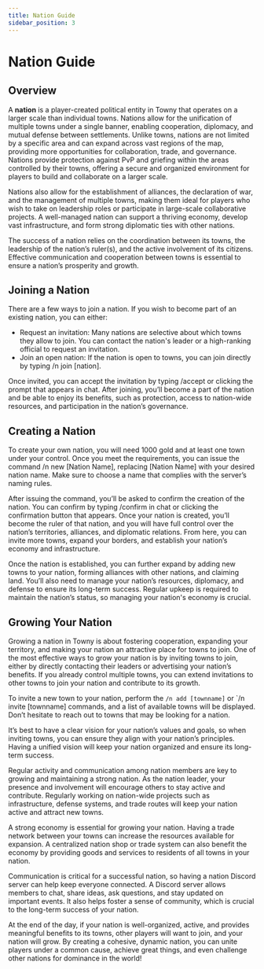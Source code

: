 ```yaml
---
title: Nation Guide
sidebar_position: 3
---
```


# Nation Guide

## Overview

A **nation** is a player-created political entity in Towny that operates on a larger scale than individual towns. Nations allow for the unification of multiple towns under a single banner, enabling cooperation, diplomacy, and mutual defense between settlements. Unlike towns, nations are not limited by a specific area and can expand across vast regions of the map, providing more opportunities for collaboration, trade, and governance. Nations provide protection against PvP and griefing within the areas controlled by their towns, offering a secure and organized environment for players to build and collaborate on a larger scale.

Nations also allow for the establishment of alliances, the declaration of war, and the management of multiple towns, making them ideal for players who wish to take on leadership roles or participate in large-scale collaborative projects. A well-managed nation can support a thriving economy, develop vast infrastructure, and form strong diplomatic ties with other nations.

The success of a nation relies on the coordination between its towns, the leadership of the nation’s ruler(s), and the active involvement of its citizens. Effective communication and cooperation between towns is essential to ensure a nation’s prosperity and growth.

## Joining a Nation

There are a few ways to join a nation. If you wish to become part of an existing nation, you can either:

- Request an invitation: Many nations are selective about which towns they allow to join. You can contact the nation's leader or a high-ranking official to request an invitation.
- Join an open nation: If the nation is open to towns, you can join directly by typing /n join [nation].

Once invited, you can accept the invitation by typing /accept or clicking the prompt that appears in chat. After joining, you’ll become a part of the nation and be able to enjoy its benefits, such as protection, access to nation-wide resources, and participation in the nation’s governance.

## Creating a Nation

To create your own nation, you will need 1000 gold and at least one town under your control. Once you meet the requirements, you can issue the command /n new [Nation Name], replacing [Nation Name] with your desired nation name. Make sure to choose a name that complies with the server’s naming rules.

After issuing the command, you’ll be asked to confirm the creation of the nation. You can confirm by typing /confirm in chat or clicking the confirmation button that appears. Once your nation is created, you’ll become the ruler of that nation, and you will have full control over the nation’s territories, alliances, and diplomatic relations. From here, you can invite more towns, expand your borders, and establish your nation’s economy and infrastructure.

Once the nation is established, you can further expand by adding new towns to your nation, forming alliances with other nations, and claiming land. You’ll also need to manage your nation’s resources, diplomacy, and defense to ensure its long-term success. Regular upkeep is required to maintain the nation’s status, so managing your nation's economy is crucial.

## Growing Your Nation

Growing a nation in Towny is about fostering cooperation, expanding your territory, and making your nation an attractive place for towns to join. One of the most effective ways to grow your nation is by inviting towns to join, either by directly contacting their leaders or advertising your nation’s benefits. If you already control multiple towns, you can extend invitations to other towns to join your nation and contribute to its growth.

To invite a new town to your nation, perform the `/n add [townname]` or `/n invite [townname] commands, and a list of available towns will be displayed. Don’t hesitate to reach out to towns that may be looking for a nation.

It’s best to have a clear vision for your nation’s values and goals, so when inviting towns, you can ensure they align with your nation’s principles. Having a unified vision will keep your nation organized and ensure its long-term success.

Regular activity and communication among nation members are key to growing and maintaining a strong nation. As the nation leader, your presence and involvement will encourage others to stay active and contribute. Regularly working on nation-wide projects such as infrastructure, defense systems, and trade routes will keep your nation active and attract new towns.

A strong economy is essential for growing your nation. Having a trade network between your towns can increase the resources available for expansion. A centralized nation shop or trade system can also benefit the economy by providing goods and services to residents of all towns in your nation.

Communication is critical for a successful nation, so having a nation Discord server can help keep everyone connected. A Discord server allows members to chat, share ideas, ask questions, and stay updated on important events. It also helps foster a sense of community, which is crucial to the long-term success of your nation.

At the end of the day, if your nation is well-organized, active, and provides meaningful benefits to its towns, other players will want to join, and your nation will grow. By creating a cohesive, dynamic nation, you can unite players under a common cause, achieve great things, and even challenge other nations for dominance in the world!
